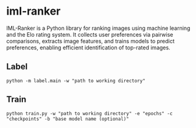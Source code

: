 # iml-ranker
IML-Ranker is a Python library for ranking images using machine learning and the Elo rating system. It collects user preferences via pairwise comparisons, extracts image features, and trains models to predict preferences, enabling efficient identification of top-rated images.


## Label

`python -m label.main -w "path to working directory"`

## Train

`python train.py -w "path to working directory" -e "epochs" -c "checkpoints" -b "base model name (optional)"`
